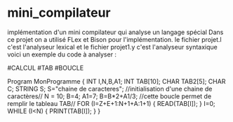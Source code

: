 # mini_compilateur
implémentation d'un mini compilateur qui analyse un langage spécial 
Dans ce projet on a utilisé FLex et Bison pour l'implémentation.
le fichier projet.l c'est l'analyseur lexical et le fichier projet1.y c'est l'analyseur syntaxique
voici un exemple du code à analyser :

#CALCUL
#TAB
#BOUCLE

Program MonProgramme
{
INT I,N,B,A1; INT TAB[10];
CHAR TAB2[5];
CHAR C;
STRING S;
S="chaine de caracteres"; //initialisation d'une chaine de caractères//
N = 10;
B=4;
A1=7;
B=B*2+A1/3;
//cette boucle permet de remplir le tableau TAB//
FOR (I=Z+E+1:N+1+A:1+1)
{
READ(TAB[I]);
}
I=0;
WHILE (I<N)
{
PRINT(TAB[I]);
} 
}
